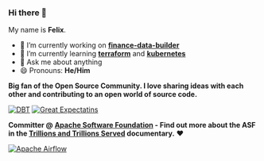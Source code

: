 ### Hi there 👋

My name is **Felix**.

- 🔭 I’m currently working on **[finance-data-builder](https://github.com/feluelle/finance-data-builder)**
- 🌱 I’m currently learning **[terraform](https://www.terraform.io/)** and **[kubernetes](https://kubernetes.io/)**
- 💬 Ask me about anything
- 😄 Pronouns: **He/Him**

**Big fan of the Open Source Community. I love sharing ideas with each other and contributing to an open world of source code.**

[![DBT](https://github-readme-stats.vercel.app/api/pin/?username=fishtown-analytics&repo=dbt&bg_color=00000000&text_color=2d77dc)](https://github.com/fishtown-analytics/dbt)
[![Great Expectatins](https://github-readme-stats.vercel.app/api/pin/?username=great-expectations&repo=great_expectations&bg_color=00000000&text_color=2d77dc)](https://github.com/great-expectations/great_expectations)

**Committer @ [Apache Software Foundation](https://www.apache.org/) - Find out more about the ASF in the [Trillions and Trillions Served](https://www.youtube.com/watch?v=JUt2nb0mgwg) documentary.** ❤️

[![Apache Airflow](https://github-readme-stats.vercel.app/api/pin/?username=apache&repo=airflow&bg_color=00000000&text_color=2d77dc)](https://github.com/apache/airflow)
